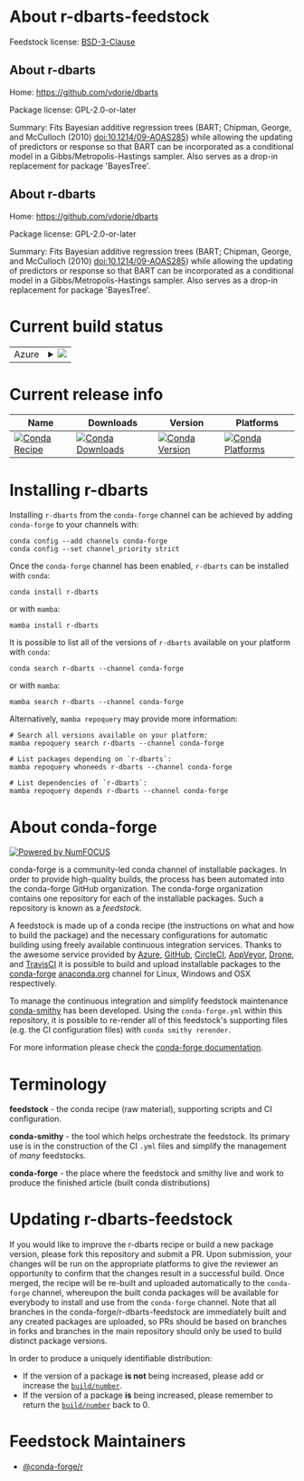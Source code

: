 About r-dbarts-feedstock
========================

Feedstock license: [BSD-3-Clause](https://github.com/conda-forge/r-dbarts-feedstock/blob/main/LICENSE.txt)


About r-dbarts
--------------

Home: https://github.com/vdorie/dbarts

Package license: GPL-2.0-or-later

Summary: Fits Bayesian additive regression trees (BART; Chipman, George, and McCulloch (2010) <doi:10.1214/09-AOAS285>) while allowing the updating of predictors or response so that BART can be incorporated as a conditional model in a Gibbs/Metropolis-Hastings sampler. Also serves as a drop-in replacement for package 'BayesTree'.

About r-dbarts
--------------

Home: https://github.com/vdorie/dbarts

Package license: GPL-2.0-or-later

Summary: Fits Bayesian additive regression trees (BART; Chipman, George, and McCulloch (2010) <doi:10.1214/09-AOAS285>) while allowing the updating of predictors or response so that BART can be incorporated as a conditional model in a Gibbs/Metropolis-Hastings sampler. Also serves as a drop-in replacement for package 'BayesTree'.

Current build status
====================


<table>
    
  <tr>
    <td>Azure</td>
    <td>
      <details>
        <summary>
          <a href="https://dev.azure.com/conda-forge/feedstock-builds/_build/latest?definitionId=10249&branchName=main">
            <img src="https://dev.azure.com/conda-forge/feedstock-builds/_apis/build/status/r-dbarts-feedstock?branchName=main">
          </a>
        </summary>
        <table>
          <thead><tr><th>Variant</th><th>Status</th></tr></thead>
          <tbody><tr>
              <td>linux_64_r_base4.2</td>
              <td>
                <a href="https://dev.azure.com/conda-forge/feedstock-builds/_build/latest?definitionId=10249&branchName=main">
                  <img src="https://dev.azure.com/conda-forge/feedstock-builds/_apis/build/status/r-dbarts-feedstock?branchName=main&jobName=linux&configuration=linux%20linux_64_r_base4.2" alt="variant">
                </a>
              </td>
            </tr><tr>
              <td>linux_64_r_base4.3</td>
              <td>
                <a href="https://dev.azure.com/conda-forge/feedstock-builds/_build/latest?definitionId=10249&branchName=main">
                  <img src="https://dev.azure.com/conda-forge/feedstock-builds/_apis/build/status/r-dbarts-feedstock?branchName=main&jobName=linux&configuration=linux%20linux_64_r_base4.3" alt="variant">
                </a>
              </td>
            </tr><tr>
              <td>osx_64_r_base4.2</td>
              <td>
                <a href="https://dev.azure.com/conda-forge/feedstock-builds/_build/latest?definitionId=10249&branchName=main">
                  <img src="https://dev.azure.com/conda-forge/feedstock-builds/_apis/build/status/r-dbarts-feedstock?branchName=main&jobName=osx&configuration=osx%20osx_64_r_base4.2" alt="variant">
                </a>
              </td>
            </tr><tr>
              <td>osx_64_r_base4.3</td>
              <td>
                <a href="https://dev.azure.com/conda-forge/feedstock-builds/_build/latest?definitionId=10249&branchName=main">
                  <img src="https://dev.azure.com/conda-forge/feedstock-builds/_apis/build/status/r-dbarts-feedstock?branchName=main&jobName=osx&configuration=osx%20osx_64_r_base4.3" alt="variant">
                </a>
              </td>
            </tr><tr>
              <td>win_64</td>
              <td>
                <a href="https://dev.azure.com/conda-forge/feedstock-builds/_build/latest?definitionId=10249&branchName=main">
                  <img src="https://dev.azure.com/conda-forge/feedstock-builds/_apis/build/status/r-dbarts-feedstock?branchName=main&jobName=win&configuration=win%20win_64_" alt="variant">
                </a>
              </td>
            </tr>
          </tbody>
        </table>
      </details>
    </td>
  </tr>
</table>

Current release info
====================

| Name | Downloads | Version | Platforms |
| --- | --- | --- | --- |
| [![Conda Recipe](https://img.shields.io/badge/recipe-r--dbarts-green.svg)](https://anaconda.org/conda-forge/r-dbarts) | [![Conda Downloads](https://img.shields.io/conda/dn/conda-forge/r-dbarts.svg)](https://anaconda.org/conda-forge/r-dbarts) | [![Conda Version](https://img.shields.io/conda/vn/conda-forge/r-dbarts.svg)](https://anaconda.org/conda-forge/r-dbarts) | [![Conda Platforms](https://img.shields.io/conda/pn/conda-forge/r-dbarts.svg)](https://anaconda.org/conda-forge/r-dbarts) |

Installing r-dbarts
===================

Installing `r-dbarts` from the `conda-forge` channel can be achieved by adding `conda-forge` to your channels with:

```
conda config --add channels conda-forge
conda config --set channel_priority strict
```

Once the `conda-forge` channel has been enabled, `r-dbarts` can be installed with `conda`:

```
conda install r-dbarts
```

or with `mamba`:

```
mamba install r-dbarts
```

It is possible to list all of the versions of `r-dbarts` available on your platform with `conda`:

```
conda search r-dbarts --channel conda-forge
```

or with `mamba`:

```
mamba search r-dbarts --channel conda-forge
```

Alternatively, `mamba repoquery` may provide more information:

```
# Search all versions available on your platform:
mamba repoquery search r-dbarts --channel conda-forge

# List packages depending on `r-dbarts`:
mamba repoquery whoneeds r-dbarts --channel conda-forge

# List dependencies of `r-dbarts`:
mamba repoquery depends r-dbarts --channel conda-forge
```


About conda-forge
=================

[![Powered by
NumFOCUS](https://img.shields.io/badge/powered%20by-NumFOCUS-orange.svg?style=flat&colorA=E1523D&colorB=007D8A)](https://numfocus.org)

conda-forge is a community-led conda channel of installable packages.
In order to provide high-quality builds, the process has been automated into the
conda-forge GitHub organization. The conda-forge organization contains one repository
for each of the installable packages. Such a repository is known as a *feedstock*.

A feedstock is made up of a conda recipe (the instructions on what and how to build
the package) and the necessary configurations for automatic building using freely
available continuous integration services. Thanks to the awesome service provided by
[Azure](https://azure.microsoft.com/en-us/services/devops/), [GitHub](https://github.com/),
[CircleCI](https://circleci.com/), [AppVeyor](https://www.appveyor.com/),
[Drone](https://cloud.drone.io/welcome), and [TravisCI](https://travis-ci.com/)
it is possible to build and upload installable packages to the
[conda-forge](https://anaconda.org/conda-forge) [anaconda.org](https://anaconda.org/)
channel for Linux, Windows and OSX respectively.

To manage the continuous integration and simplify feedstock maintenance
[conda-smithy](https://github.com/conda-forge/conda-smithy) has been developed.
Using the ``conda-forge.yml`` within this repository, it is possible to re-render all of
this feedstock's supporting files (e.g. the CI configuration files) with ``conda smithy rerender``.

For more information please check the [conda-forge documentation](https://conda-forge.org/docs/).

Terminology
===========

**feedstock** - the conda recipe (raw material), supporting scripts and CI configuration.

**conda-smithy** - the tool which helps orchestrate the feedstock.
                   Its primary use is in the construction of the CI ``.yml`` files
                   and simplify the management of *many* feedstocks.

**conda-forge** - the place where the feedstock and smithy live and work to
                  produce the finished article (built conda distributions)


Updating r-dbarts-feedstock
===========================

If you would like to improve the r-dbarts recipe or build a new
package version, please fork this repository and submit a PR. Upon submission,
your changes will be run on the appropriate platforms to give the reviewer an
opportunity to confirm that the changes result in a successful build. Once
merged, the recipe will be re-built and uploaded automatically to the
`conda-forge` channel, whereupon the built conda packages will be available for
everybody to install and use from the `conda-forge` channel.
Note that all branches in the conda-forge/r-dbarts-feedstock are
immediately built and any created packages are uploaded, so PRs should be based
on branches in forks and branches in the main repository should only be used to
build distinct package versions.

In order to produce a uniquely identifiable distribution:
 * If the version of a package **is not** being increased, please add or increase
   the [``build/number``](https://docs.conda.io/projects/conda-build/en/latest/resources/define-metadata.html#build-number-and-string).
 * If the version of a package **is** being increased, please remember to return
   the [``build/number``](https://docs.conda.io/projects/conda-build/en/latest/resources/define-metadata.html#build-number-and-string)
   back to 0.

Feedstock Maintainers
=====================

* [@conda-forge/r](https://github.com/conda-forge/r/)

